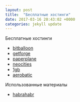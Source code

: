 ```yaml
---
layout: post
title:  "Бесплатные хостинги" 
date: 2017-03-16 20:43:02 +0000
categories: jekyll update 
---
```


Бесплатные хостинги

- [bitballoon](https://www.bitballoon.com)
- [getforge](https://www.getforge.com)
- [paperplane](https://www.paperplane.io)
- [neocities](https://neocities.org/)
- [1gb](https://free.1gb.ru/)
- [aerobatic](https://www.aerobatic.com)

Использованные материалы

- [habrahabr](https://habrahabr.ru/post/251797/)